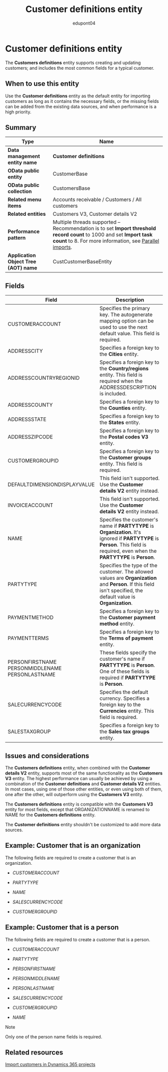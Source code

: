 ﻿---
title: Customer definitions entity
description: Definition of the Customer definitions data entity in finance and operations migration projects with Dynamics 365.
ms.date: 04/28/2023
ms.topic: article
author: edupont04
ms.author: katiehav
searchScope: dynamics-365-daf
ms.service: dynamics-365
ms.subservice: guidance
ms.collection: FastTrack
---

# Customer definitions entity

The **Customers definitions** entity supports creating and updating customers; and includes the most common fields for a typical customer.

## When to use this entity

Use the **Customer definitions** entity as the default entity for importing customers as long as it contains the necessary fields, or the missing fields can be added from the existing data sources, and when performance is a high priority.

## Summary

|Type|Name|
|----|----|
| **Data management entity name** | **Customer definitions** |
| **OData public entity** | CustomerBase |
| **OData public collection** | CustomersBase |
| **Related menu items** | Accounts receivable / Customers / All customers |
| **Related entities** | Customers V3, Customer details V2 |
| **Performance pattern** | Multiple threads supported – Recommendation is to set **Import threshold record count** to 1000 and set **Import task count** to 8. For more information, see [Parallel imports](/dynamics365/fin-ops-core/dev-itpro/data-entities/data-import-export-job#parallel-imports). |
| **Application Object Tree (AOT) name** | CustCustomerBaseEntity |

## Fields

| Field | Description |
|--|--|
| CUSTOMERACCOUNT | Specifies the primary key. The autogenerate mapping option can be used to use the next default value. This field is required. |
| ADDRESSCITY | Specifies a foreign key to the **Cities** entity. |
| ADDRESSCOUNTRYREGIONID | Specifies a foreign key to the **Country/regions** entity. This field is required when the ADDRESSDESCRIPTION is included. |
| ADDRESSCOUNTY | Specifies a foreign key to the **Counties** entity. |
| ADDRESSSTATE | Specifies a foreign key to the **States** entity. |
| ADDRESSZIPCODE | Specifies a foreign key to the **Postal codes V3** entity. |
| CUSTOMERGROUPID | Specifies a foreign key to the **Customer groups** entity. This field is required. |
| DEFAULTDIMENSIONDISPLAYVALUE | This field isn't supported. Use the **Customer details V2** entity instead. |
| INVOICEACCOUNT | This field isn't supported. Use the **Customer details V2** entity instead. |
| NAME | Specifies the customer's name if **PARTYTYPE** is **Organization.** It's ignored if **PARTYTYPE** is **Person**. This field is required, even when the **PARTYTYPE** is **Person**. |
| PARTYTYPE | Specifies the type of the customer. The allowed values are **Organization** and **Person**. If this field isn't specified, the default value is **Organization**. |
| PAYMENTMETHOD | Specifies a foreign key to the **Customer payment method** entity. |
| PAYMENTTERMS | Specifies a foreign key to the **Terms of payment** entity. |
| PERSONFIRSTNAME</br>PERSONMIDDLENAME</br>PERSONLASTNAME | These fields specify the customer's name if **PARTYTYPE** is **Person**. One of these fields is required if **PARTYTYPE** is **Person**. |
| SALECURRENCYCODE | Specifies the default currency. Specifies a foreign key to the **Currencies** entity. This field is required. |
| SALESTAXGROUP | Specifies a foreign key to the **Sales tax groups** entity. |

## Issues and considerations

The **Customers definitions** entity, when combined with the **Customer details V2** entity, supports most of the same functionality as the **Customers V3** entity. The highest performance can usually be achieved by using a combination of the **Customer definitions** and **Customer details V2** entities. In most cases, using one of those other entities, or even using both of them, one after the other, will outperform using the **Customers V3** entity.

The **Customers definitions** entity is compatible with the **Customers V3** entity for most fields, except that ORGANIZATIONNAME is renamed to NAME for the **Customers definitions** entity.

The **Customer definitions** entity shouldn't be customized to add more data sources.

## Example: Customer that is an organization

The following fields are required to create a customer that is an organization.

- *CUSTOMERACCOUNT*

- *PARTYTYPE*

- *NAME*

- *SALESCURRENCYCODE*

- *CUSTOMERGROUPID*

## Example: Customer that is a person

The following fields are required to create a customer that is a person.

- *CUSTOMERACCOUNT*

- *PARTYTYPE*

- *PERSONFIRSTNAME*

- *PERSONMIDDLENAME*

- *PERSONLASTNAME*

- *SALESCURRENCYCODE*

- *CUSTOMERGROUPID*

- *NAME*

> [!NOTE]
> Only one of the person name fields is required.

## Related resources

[Import customers in Dynamics 365 projects](/dynamics365/guidance/resources/import-customers)  
